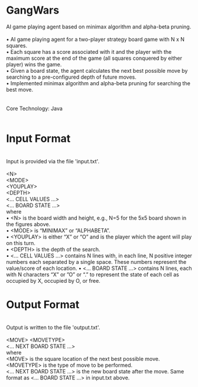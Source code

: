 # GangWars
AI game playing agent based on minimax algorithm and alpha-beta pruning.
<br/>
<br/>
•	AI game playing agent for a two-player strategy board game with N x N squares.<br/>
•	Each square has a score associated with it and the player with the maximum score at the end of the game (all squares conquered by either player) wins the game.<br/>
•	Given a board state, the agent calculates the next best possible move by searching to a pre-configured depth of future moves.<br/>
•	Implemented minimax algorithm and alpha-beta pruning for searching the best move.<br/>
<br/>
<br/>
Core Technology: Java
<br/>
<br/>

# Input Format
<br/>
Input is provided via the file 'input.txt'.<br/>
<br/>
&lt;N&gt;<br/>
&lt;MODE&gt;<br/>
&lt;YOUPLAY&gt;<br/>
&lt;DEPTH&gt;<br/>
&lt;… CELL VALUES …&gt;<br/>
&lt;… BOARD STATE …&gt;<br/>
where<br/>
•	&lt;N&gt; is the board width and height, e.g., N=5 for the 5x5 board shown in the figures above.<br/>
•	&lt;MODE&gt; is “MINIMAX” or “ALPHABETA”.<br/>
•	&lt;YOUPLAY&gt; is either “X” or “O” and is the player which the agent will play on this turn.<br/>
•	&lt;DEPTH&gt; is the depth of the search.<br/>
•	&lt;… CELL VALUES …&gt; contains N lines with, in each line, N positive integer numbers each separated by a single space. These numbers represent the value/score of each location.
•	&lt;… BOARD STATE …&gt; contains N lines, each with N characters “X” or ”O” or “.” to represent the state of each cell as occupied by X, occupied by O, or free.<br/>


# Output Format
<br/>
Output is written to the file 'output.txt'.<br/>
<br/>
&lt;MOVE&gt; &lt;MOVETYPE&gt;<br/>
&lt;… NEXT BOARD STATE …&gt;<br/>
where<br/>
&lt;MOVE&gt; is the square location of the next best possible move.<br/>
&lt;MOVETYPE&gt; is the type of move to be performed.<br/>
&lt;… NEXT BOARD STATE …&gt; is the new board state after the move. Same format as &lt;… BOARD STATE …&gt; in input.txt above.
<br/>
<br/>
